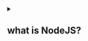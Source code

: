 <details> <summary> <h2> what is NodeJS? </h2> </summary>

> NodeJS is an open-source and cross-platform runtime environment for JavaScript codes.

**open-source**: its source code is available publicly and we can contribute to it.

**cross-platform**: it is independent of the platform i.e. Operating System. It can work on windows, linux etc.

**runtime environment**: after writing a JS code, it won't perform any task untill & unless we have executed it. And to execute
a code we need runtime environment. So, NodeJS provides an environment to run our JS codes.

> Node.js is built on Chrome’s V8 JavaScript engine

> Node.js uses an event-driven, asynchronous non-blocking I/O model

**synchornous**: the execution takes place in a sequecnce i.e. one line gets executed only when the previous line has 
completed its execution.

**asynchornous**: in which the execution doesn't occurs in the sequence in which the appear. The current line doesn't waits
for the previous line to complete its execution. It is very much useful in real-life senarios where at the same time we are
performing many tasks without waiting for the previous task to gets completed.  

**blocking**: when a particular task waits for its previous task to complete its execution as it can't start its execution
untill the previous one has completed, so this is called a blocking state and is more frequent in synchronous JS where execution
occurs line by line.

eg- readFileSync()


**non-blocking**: a particular task starts its execution irrespective of the fact that its previous task has completed
its execution or not. This occurs in case of asynchronous JS in which it continues other tasks while waiting for I/O process to complete.

eg- readFile()

**event-driven**

Events: events can be defined as any action performend by the user or the system like a click event or downloading a file.

Event-driven: Event driven means the flow of the execution is determined by the **event**. Whenever an event occurs we perform certain
tasks as a response to that event, we can achieve it using callback functions.

Example:  we are having an h1 tag of black color and we want to change its color to blue when it gets click. So, we can add 
```click``` as the event and in the response to that click event we can write a ```callback``` function that selects that h1 tag and
sets its innerHTML to blue.


> Node.js operates on a single thread event loop


<details> <summary> <h2> Browser Vs Node.js Runtime Environments </h2> </summary>

- In browser runtime environment we can make use of DOM to access and manipulate the document.
However, in NodeJS runtime environment we can't make use of DOM.

- Browser runtime environment doesn't allows us to interact with the operating system and the file systems.Whereas,
NodeJS allows us to interact with the file system and read or write files.

- While using NodeJS runtime environment we have the ease to use any of its versions on the server-side. Whereas, in case
of Browsers we don't know which version of browser our client will be using to access our application.


<details> <summary> <h2> Window Vs Global  </h2> </summary>

JavaScript has a built-in global object.
In Browser runtime environment it is called "**Window**".
In NodeJS runtime environment it is called "**global**"

The window object contains the methods & properties that are present in the browser environment.


<details> <summary> <h2> Why to use NodeJS?</h2> </summary>

1) **NodeJS allows us to write JavaScript code both on client side and server side** i.e. we can use JavaScript
in both front-end & backend.

2) **NPM Library**: The npm library contains millions of packages that makes our life easier, because we don't need to
spend hours to write a code performing a particular task from strach, we can just find a suitable npm library & use
it instead.

3) **Huge Community**, since it has a huge community so we can always get help when we are stuck and there are
lots of tutorials available to get started with NodeJS or to know any concepts of NodeJS.

4) **Market Demand**:  Big tech companies and startups both are building their applications in NodeJS. So, knowing
NodeJS can give an edge over rest candidates.




